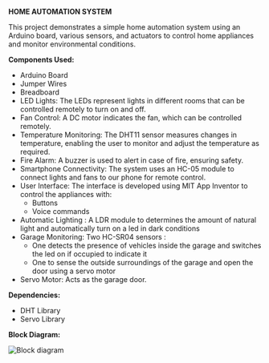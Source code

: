 **HOME AUTOMATION SYSTEM**

This project demonstrates a simple home automation system using an Arduino board, various sensors, and actuators to control home appliances and monitor environmental conditions.

**Components Used:**
* Arduino Board
* Jumper Wires
* Breadboard
* LED Lights: The LEDs represent lights in different rooms that can be controlled remotely to turn on and off.
* Fan Control: A DC motor indicates the fan, which can be controlled remotely.
* Temperature Monitoring: The DHT11 sensor measures changes in temperature, enabling the user to monitor and adjust the temperature as required.
* Fire Alarm: A buzzer is used to alert in case of fire, ensuring safety.
* Smartphone Connectivity: The system uses an HC-05 module to connect lights and fans to our phone for remote control.
* User Interface: The interface is developed using MIT App Inventor to control the appliances with:
  * Buttons
  * Voice commands  
* Automatic Lighting : A LDR module to determines the amount of natural light and automatically turn on a led in dark
conditions
* Garage Monitoring: Two HC-SR04 sensors :
  * One detects the presence of vehicles inside the garage and switches the led on if occupied to indicate it
  * One to sense the outside surroundings of the garage and open the door using a servo motor
* Servo Motor: Acts as the garage door.
  
**Dependencies:**
* DHT Library
* Servo Library

**Block Diagram:**

  ![Block diagram](https://github.com/user-attachments/assets/45cafe23-a95f-4e0c-abf8-c15c86996f6e)
